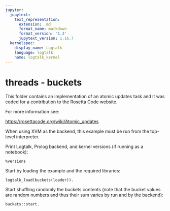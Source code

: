 ```yaml
---
jupyter:
  jupytext:
    text_representation:
      extension: .md
      format_name: markdown
      format_version: '1.3'
      jupytext_version: 1.16.7
  kernelspec:
    display_name: Logtalk
    language: logtalk
    name: logtalk_kernel
---
```


<!--
________________________________________________________________________

This file is part of Logtalk <https://logtalk.org/>  
SPDX-FileCopyrightText: 1998-2025 Paulo Moura <pmoura@logtalk.org>  
SPDX-License-Identifier: Apache-2.0

Licensed under the Apache License, Version 2.0 (the "License");
you may not use this file except in compliance with the License.
You may obtain a copy of the License at

    http://www.apache.org/licenses/LICENSE-2.0

Unless required by applicable law or agreed to in writing, software
distributed under the License is distributed on an "AS IS" BASIS,
WITHOUT WARRANTIES OR CONDITIONS OF ANY KIND, either express or implied.
See the License for the specific language governing permissions and
limitations under the License.
________________________________________________________________________
-->

# threads - buckets

This folder contains an implementation of an atomic updates task and it
was coded for a contribution to the Rosetta Code website.

For more information see:

https://rosettacode.org/wiki/Atomic_updates

When using XVM as the backend, this example must be run from the top-level
interpreter.

Print Logtalk, Prolog backend, and kernel versions (if running as a notebook):

```logtalk
%versions
```

Start by loading the example and the required libraries:

```logtalk
logtalk_load(buckets(loader)).
```

Start shuffling randomly the buckets contents (note that the bucket
values are random numbers and thus their sum varies by run and by the
backend):

```logtalk
buckets::start.
```

<!--
Sum of all bucket values: 52

[4,6,9,5,3,5,9,7,4,0]
[4,7,6,3,7,5,6,7,4,3]
[7,5,5,4,1,6,9,3,2,10]
[9,4,4,1,4,3,5,8,7,7]
[8,6,6,4,3,3,7,5,1,9]
[4,3,7,0,11,6,5,3,7,6]
[7,2,14,3,3,3,2,5,4,9]
[0,7,7,1,8,8,2,7,6,6]
[6,7,2,3,6,9,0,8,6,5]
[3,18,5,4,10,2,1,2,4,3]

true.
-->
